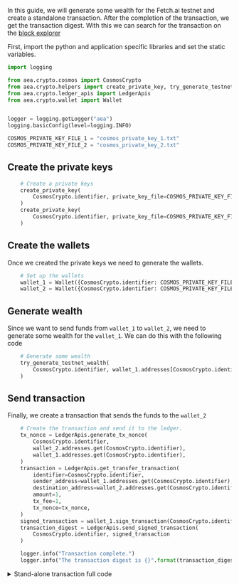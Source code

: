 In this guide, we will generate some wealth for the Fetch.ai testnet and create a standalone transaction. After the completion of the transaction, we get the transaction digest. With this we can search for the transaction on the <a href='https://explore-agent-land.fetch.ai/'>block explorer</a>

First, import the python and application specific libraries and set the static variables.

``` python
import logging

from aea.crypto.cosmos import CosmosCrypto
from aea.crypto.helpers import create_private_key, try_generate_testnet_wealth
from aea.crypto.ledger_apis import LedgerApis
from aea.crypto.wallet import Wallet


logger = logging.getLogger("aea")
logging.basicConfig(level=logging.INFO)

COSMOS_PRIVATE_KEY_FILE_1 = "cosmos_private_key_1.txt"
COSMOS_PRIVATE_KEY_FILE_2 = "cosmos_private_key_2.txt"
```

## Create the private keys

``` python
    # Create a private keys
    create_private_key(
        CosmosCrypto.identifier, private_key_file=COSMOS_PRIVATE_KEY_FILE_1
    )
    create_private_key(
        CosmosCrypto.identifier, private_key_file=COSMOS_PRIVATE_KEY_FILE_2
    )
```

## Create the wallets

Once we created the private keys we need to generate the wallets.

``` python
    # Set up the wallets
    wallet_1 = Wallet({CosmosCrypto.identifier: COSMOS_PRIVATE_KEY_FILE_1})
    wallet_2 = Wallet({CosmosCrypto.identifier: COSMOS_PRIVATE_KEY_FILE_2})
```

## Generate wealth

Since we want to send funds from `wallet_1` to `wallet_2`, we need to generate some wealth for the `wallet_1`. We can
do this with the following code
``` python
    # Generate some wealth
    try_generate_testnet_wealth(
        CosmosCrypto.identifier, wallet_1.addresses[CosmosCrypto.identifier]
    )
```

## Send transaction

Finally, we create a transaction that sends the funds to the `wallet_2`

``` python
    # Create the transaction and send it to the ledger.
    tx_nonce = LedgerApis.generate_tx_nonce(
        CosmosCrypto.identifier,
        wallet_2.addresses.get(CosmosCrypto.identifier),
        wallet_1.addresses.get(CosmosCrypto.identifier),
    )
    transaction = LedgerApis.get_transfer_transaction(
        identifier=CosmosCrypto.identifier,
        sender_address=wallet_1.addresses.get(CosmosCrypto.identifier),
        destination_address=wallet_2.addresses.get(CosmosCrypto.identifier),
        amount=1,
        tx_fee=1,
        tx_nonce=tx_nonce,
    )
    signed_transaction = wallet_1.sign_transaction(CosmosCrypto.identifier, transaction)
    transaction_digest = LedgerApis.send_signed_transaction(
        CosmosCrypto.identifier, signed_transaction
    )

    logger.info("Transaction complete.")
    logger.info("The transaction digest is {}".format(transaction_digest))
```

<details><summary>Stand-alone transaction full code</summary>

``` python
import logging

from aea.crypto.cosmos import CosmosCrypto
from aea.crypto.helpers import create_private_key, try_generate_testnet_wealth
from aea.crypto.ledger_apis import LedgerApis
from aea.crypto.wallet import Wallet


logger = logging.getLogger("aea")
logging.basicConfig(level=logging.INFO)

COSMOS_PRIVATE_KEY_FILE_1 = "cosmos_private_key_1.txt"
COSMOS_PRIVATE_KEY_FILE_2 = "cosmos_private_key_2.txt"


def run():
    # Create a private keys
    create_private_key(
        CosmosCrypto.identifier, private_key_file=COSMOS_PRIVATE_KEY_FILE_1
    )
    create_private_key(
        CosmosCrypto.identifier, private_key_file=COSMOS_PRIVATE_KEY_FILE_2
    )

    # Set up the wallets
    wallet_1 = Wallet({CosmosCrypto.identifier: COSMOS_PRIVATE_KEY_FILE_1})
    wallet_2 = Wallet({CosmosCrypto.identifier: COSMOS_PRIVATE_KEY_FILE_2})

    # Generate some wealth
    try_generate_testnet_wealth(
        CosmosCrypto.identifier, wallet_1.addresses[CosmosCrypto.identifier]
    )

    logger.info(
        "Sending amount to {}".format(wallet_2.addresses.get(CosmosCrypto.identifier))
    )

    # Create the transaction and send it to the ledger.
    tx_nonce = LedgerApis.generate_tx_nonce(
        CosmosCrypto.identifier,
        wallet_2.addresses.get(CosmosCrypto.identifier),
        wallet_1.addresses.get(CosmosCrypto.identifier),
    )
    transaction = LedgerApis.get_transfer_transaction(
        identifier=CosmosCrypto.identifier,
        sender_address=wallet_1.addresses.get(CosmosCrypto.identifier),
        destination_address=wallet_2.addresses.get(CosmosCrypto.identifier),
        amount=1,
        tx_fee=1,
        tx_nonce=tx_nonce,
    )
    signed_transaction = wallet_1.sign_transaction(CosmosCrypto.identifier, transaction)
    transaction_digest = LedgerApis.send_signed_transaction(
        CosmosCrypto.identifier, signed_transaction
    )

    logger.info("Transaction complete.")
    logger.info("The transaction digest is {}".format(transaction_digest))


if __name__ == "__main__":
    run()
```
</details>
